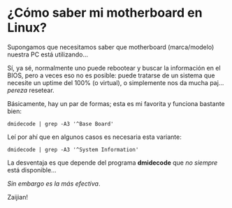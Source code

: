 # ¿Cómo saber mi motherboard en Linux?

Supongamos que necesitamos saber que motherboard (marca/modelo) nuestra PC está utilizando...

Sí, ya sé, normalmente uno puede rebootear y buscar la información en el BIOS,
 pero a veces eso no es posible: puede tratarse de un sistema que necesite un uptime del 100% (o virtual),
 o simplemente nos da mucha paj... _pereza_ resetear.

Básicamente, hay un par de formas; esta es mi favorita y funciona bastante bien:

    dmidecode | grep -A3 '^Base Board'


Leí por ahí que en algunos casos es necesaria esta variante:

    dmidecode | grep -A3 '^System Information'

La desventaja es que depende del programa __dmidecode__ que _no siempre_ está disponible... 

_Sin embargo es la más efectiva_.

Zaijian!
